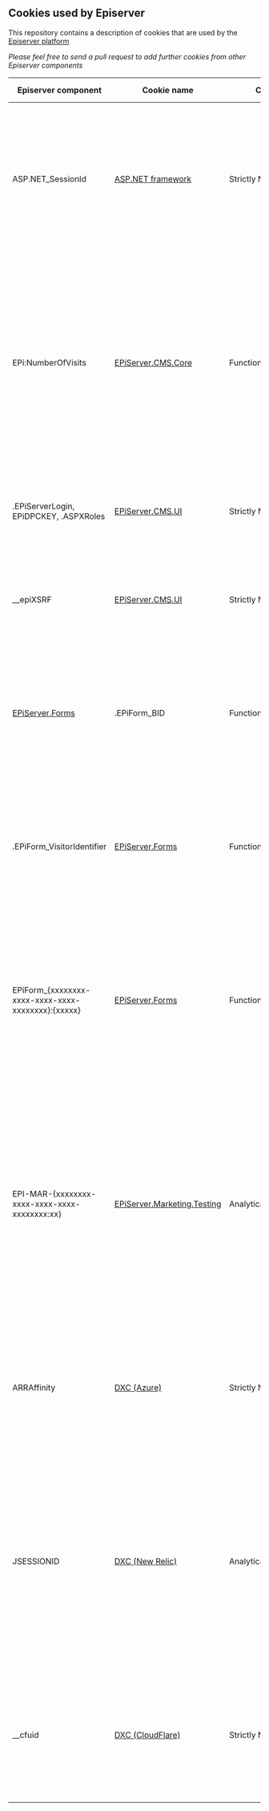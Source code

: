 ## Cookies used by Episerver

This repository contains a description of cookies that are used by the [Episerver platform](http://www.episerver.com/about/privacy/trust-center/)

_Please feel free to send a pull request to add  further cookies from other Episerver components_


| Episerver component | Cookie name | Category | Lifetime | Purpose / Description | 
| ------------------- | ----------- | -------- | -------- |---------------------- |
| ASP.NET_SessionId | [ASP.NET framework](http://www.asp.net) | Strictly Necessary | Session | This cookie is required to identify requests from the same browser during a limited session time window when browsing the website. This cookie is deleted when you close your browser. |
| EPi:NumberOfVisits | [EPiServer.CMS.Core](http://nuget.episerver.com/en/OtherPages/Package/?packageId=EPiServer.CMS.Core) | Functionality | Persistant (1 year from creation) | This cookie is only used when using the Visitor Group 'Number of Visits' criteria. It is used to store what the number of times you access pages on the site. It allows personalisation of content based on the frequency you have viewed content on the site. |
| .EPiServerLogin, EPiDPCKEY, .ASPXRoles | [EPiServer.CMS.UI](http://nuget.episerver.com/en/OtherPages/Package/?packageId=EPiServer.CMS.UI) | Strictly Necessary | Session | These cookies are used to allow login / access and permissions when using the CMS interface | 
| __epiXSRF | [EPiServer.CMS.UI](http://nuget.episerver.com/en/OtherPages/Package/?packageId=EPiServer.CMS.UI) | Strictly Necessary | Session | This cookie is used to protect the user against cross-site request forgery (XSRF). It is used only by the CMS UI |
| [EPiServer.Forms](http://nuget.episerver.com/en/OtherPages/Package/?packageId=EPiServer.Forms) | .EPiForm_BID | Functionality | Persistant (90 days from creation) | This cookie is used when a visitor submits data to via an Episerver form. This cookie allows us to identification of the form submission made to the site. |
| .EPiForm_VisitorIdentifier | [EPiServer.Forms](http://nuget.episerver.com/en/OtherPages/Package/?packageId=EPiServer.Forms) | Functionality | Persistant (90 days from creation) | This cookie is used when a visitor submits data to via an Episerver form. This cookie allows us to identification of the form submission made to the site. |
| EPiForm_{xxxxxxxx-xxxx-xxxx-xxxx-xxxxxxxx}:{xxxxx} | [EPiServer.Forms](http://nuget.episerver.com/en/OtherPages/Package/?packageId=EPiServer.Forms) | Functionality | Persistant (90 days from creation) | This cookie is used when a visitor submits data via an Episerver form. This cookie stores any partial form submissions so a user can continue with the submission on return. (The xxx refers to a unique identifier) |
| EPI-MAR-{xxxxxxxx-xxxx-xxxx-xxxx-xxxxxxxx:xx} | [EPiServer.Marketing.Testing](http://nuget.episerver.com/en/OtherPages/Package/?packageId=EPiServer.Marketing.Testing) | Analytical/performance | Persistant (variable according th the test) | This cookie is used to record a visitors interaction with a website optimisation test that is running. The data used in this cookie ensures that a user has a consistent experience. The cookie is removed after the test has completed. Typically optimisation tests are short-lived (1 week) | 
| ARRAffinity | [DXC (Azure)](https://blogs.msdn.microsoft.com/devschool/2015/06/19/azure-arraffinity-makes-affinity-cookies/) | Strictly Necessary | Session | This cookie is used to route the request made through a web browser to the same machine in the DXC cloud environment. This cookie is deleted when you close your browser. |
| JSESSIONID | [DXC (New Relic)](https://docs.newrelic.com/docs/browser/new-relic-browser/page-load-timing-resources/new-relic-cookies) | Analytical/performance | Session | This cookie is required to identify requests from the same browser during a limited session time window when browsing the website. This cookie is deleted when you close your browser. We use this cookie to understand how well our website performs for visitors. |
| __cfuid | [DXC (CloudFlare)](https://support.cloudflare.com/hc/en-us/articles/200170156-What-does-the-Cloudflare-cfduid-cookie-do-) | Strictly Necessary | Persistant (1 year from creation) | This cookie is used to speed up page loading times and override any security restrictions that may be applied to a browser based on the IP address it is coming from. |
